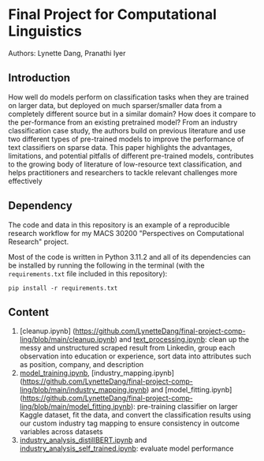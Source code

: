 # Final Project for Computational Linguistics
Authors: Lynette Dang, Pranathi Iyer

## Introduction

How well do models perform on classification tasks when they are trained on larger data, but deployed on much sparser/smaller data from a completely different source but in a similar domain? How does it compare to the per-formance from an existing pretrained model? From an industry classification case study, the authors build on previous literature and use two different types of pre-trained models to improve the performance of text classifiers on sparse data. This paper highlights the advantages, limitations, and potential pitfalls of different pre-trained models, contributes to the growing body of literature of low-resource text classification, and helps practitioners and researchers to tackle relevant challenges more effectively
 
## Dependency

The code and data in this repository is an example of a reproducible research workflow for my MACS 30200 "Perspectives on Computational Research" project.

Most of the code is written in Python 3.11.2 and all of its dependencies can be installed by running the following in the terminal (with the `requirements.txt` file included in this repository):

```
pip install -r requirements.txt
```
## Content
1. [cleanup.ipynb] (https://github.com/LynetteDang/final-project-comp-ling/blob/main/cleanup.ipynb) and [text_processing.ipynb](https://github.com/LynetteDang/final-project-comp-ling/blob/main/text_processing.ipynb): clean up the messy and unstructured scraped result from Linkedin, group each observation into education or experience, sort data into attributes such as position, company, and description
2. [model_training.ipynb](https://github.com/LynetteDang/final-project-comp-ling/blob/main/model_training.ipynb), [industry_mapping.ipynb] (https://github.com/LynetteDang/final-project-comp-ling/blob/main/industry_mapping.ipynb) and [model_fitting.ipynb] (https://github.com/LynetteDang/final-project-comp-ling/blob/main/model_fitting.ipynb): pre-training classifier on larger Kaggle dataset, fit the data, and convert the classification results using our custom industry tag mapping to ensure consistency in outcome variables across datasets
4. [industry_analysis_distillBERT.ipynb](https://github.com/LynetteDang/final-project-comp-ling/blob/main/industry_analysis_distillBERT.ipynb) and [industry_analysis_self_trained.ipynb](https://github.com/LynetteDang/final-project-comp-ling/blob/main/industry_analysis_self_trained.ipynb): evaluate model performance 
